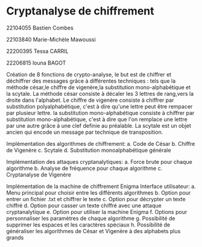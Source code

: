 # Cryptanalyse de chiffrement

22104055  Bastien Combes

22103840	Marie-Michèle	Mawoussi

22200395	Tessa	CARRIL

22206815	louna	BAGOT

Création de 8 fonctions de crypto-analyse, le but est de chiffrer et déchiffrer des messages grâce à différentes techniques : tels que la méthode césar,le chiffre de vigenère,la substitution mono-alphabétique et la scytale. 
La méthode césar consiste à décaler les 3 lettres de rang,vers la droite dans l'alphabet.
Le chiffre de vigenère consiste à chiffrer par substitution polyalphabétique, c'est à dire qu'une lettre peut être rempacer par plusieur lettre. 
la substitution mono-alphabétique consiste à chiffrer par substitution mono-alphabétique, c'est à dire que l'on remplace une lettre par une autre grâce à une clef definie au préalable. 
La scytale est un objet ancien qui encode un message par technique de transposition. 

Implémentation des algorithmes de chiffrement:
a. Code de César
b. Chiffre de Vigenère
c. Scytale
d. Substitution monoalphabétique générale

Implémentation des attaques cryptanalytiques:
a. Force brute pour chaque algorithme
b. Analyse de fréquence pour chaque algorithme
c. Cryptanalyse de Vigenère

Implémentation de la machine de chiffrement Enigma
Interface utilisateur:
a. Menu principal pour choisir entre les différents algorithmes
b. Option pour entrer un fichier .txt et chiffrer le texte
c. Option pour décrypter un texte chiffré
d. Option pour casser un texte chiffré avec une attaque cryptanalytique
e. Option pour utiliser la machine Enigma
f. Options pour personnaliser les paramètres de chaque algorithme
g. Possibilité de supprimer les espaces et les caractères spéciaux
h. Possibilité de généraliser les algorithmes de César et Vigenère à des alphabets plus grands
